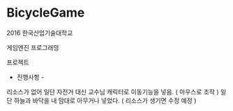 ﻿# BicycleGame

2016 한국산업기술대학교 

게임엔진 프로그래밍

프로젝트

- 진행사항 -

리소스가 없어 일단 자전거 대신 교수님 캐릭터로 이동기능을 넣음. ( 마우스로 조작 )
일단 하늘과 바닥을 내 맘대로 아무거나 넣었다. ( 리소스가 생기면 수정 예정 )